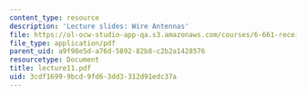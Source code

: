 ```yaml
---
content_type: resource
description: 'Lecture slides: Wire Antennas'
file: https://ol-ocw-studio-app-qa.s3.amazonaws.com/courses/6-661-receivers-antennas-and-signals-spring-2003/3cdf16999bcd9fd63dd3312d91edc37a_lecture11.pdf
file_type: application/pdf
parent_uid: a9f98e5d-a76d-5892-82b8-c2b2a1428576
resourcetype: Document
title: lecture11.pdf
uid: 3cdf1699-9bcd-9fd6-3dd3-312d91edc37a
---
```

